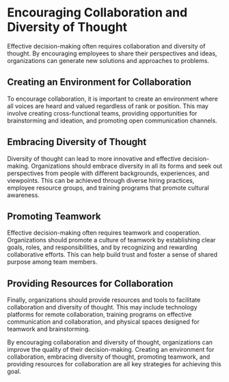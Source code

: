 Encouraging Collaboration and Diversity of Thought
===============================================================================================================

Effective decision-making often requires collaboration and diversity of thought. By encouraging employees to share their perspectives and ideas, organizations can generate new solutions and approaches to problems.

Creating an Environment for Collaboration
-----------------------------------------

To encourage collaboration, it is important to create an environment where all voices are heard and valued regardless of rank or position. This may involve creating cross-functional teams, providing opportunities for brainstorming and ideation, and promoting open communication channels.

Embracing Diversity of Thought
------------------------------

Diversity of thought can lead to more innovative and effective decision-making. Organizations should embrace diversity in all its forms and seek out perspectives from people with different backgrounds, experiences, and viewpoints. This can be achieved through diverse hiring practices, employee resource groups, and training programs that promote cultural awareness.

Promoting Teamwork
------------------

Effective decision-making often requires teamwork and cooperation. Organizations should promote a culture of teamwork by establishing clear goals, roles, and responsibilities, and by recognizing and rewarding collaborative efforts. This can help build trust and foster a sense of shared purpose among team members.

Providing Resources for Collaboration
-------------------------------------

Finally, organizations should provide resources and tools to facilitate collaboration and diversity of thought. This may include technology platforms for remote collaboration, training programs on effective communication and collaboration, and physical spaces designed for teamwork and brainstorming.

By encouraging collaboration and diversity of thought, organizations can improve the quality of their decision-making. Creating an environment for collaboration, embracing diversity of thought, promoting teamwork, and providing resources for collaboration are all key strategies for achieving this goal.

